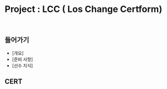 # Project : LCC ( Los Change Certform)
<br>

## 들어가기
* [개요]<br>
* [준비 사항]<br>
* [선수 지식]<br>

## CERT

